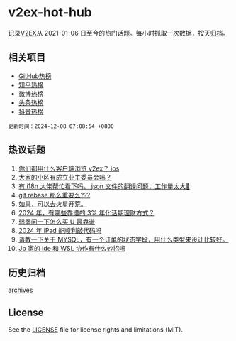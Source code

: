# v2ex-hot-hub

 记录[V2EX](https://www.v2ex.com/)从 2021-01-06 日至今的热门话题。每小时抓取一次数据，按天[归档](archives)。
 
 ## 相关项目

- [GitHub热榜](https://github.com/lonnyzhang423/github-hot-hub)
- [知乎热榜](https://github.com/lonnyzhang423/zhihu-hot-hub)
- [微博热榜](https://github.com/lonnyzhang423/weibo-hot-hub)
- [头条热榜](https://github.com/lonnyzhang423/toutiao-hot-hub)
- [抖音热榜](https://github.com/lonnyzhang423/douyin-hot-hub)


 `更新时间：2024-12-08 07:08:54 +0800`

## 热议话题

1. [你们都用什么客户端浏览 v2ex？ ios](https://www.v2ex.com/t/1095740)
1. [大家的小区有成立业主委员会吗？](https://www.v2ex.com/t/1095678)
1. [有 i18n 大佬帮忙看下吗， json 文件的翻译问题，工作量太大🤪](https://www.v2ex.com/t/1095668)
1. [git rebase 那么重要么???](https://www.v2ex.com/t/1095752)
1. [如果，可以去火星开荒。](https://www.v2ex.com/t/1095688)
1. [2024 年，有哪些靠谱的 3% 年化活期理财方式？](https://www.v2ex.com/t/1095698)
1. [弱弱问一下怎么买 U 最靠谱](https://www.v2ex.com/t/1095788)
1. [2024 年 iPad 能顺利敲代码吗](https://www.v2ex.com/t/1095675)
1. [请教一下关于 MYSQL，有一个订单的状态字段，用什么类型来设计比较好。](https://www.v2ex.com/t/1095729)
1. [Jb 家的 ide 和 WSL 协作有什么妙招吗](https://www.v2ex.com/t/1095719)

## 历史归档

[archives](archives)

## License

See the [LICENSE](LICENSE) file for license rights and limitations (MIT).
